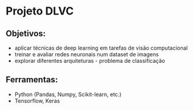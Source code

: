 # Projeto DLVC

## Objetivos: 
- aplicar técnicas de deep learning em tarefas de visão computacional 
- treinar e avaliar redes neuronais num dataset de imagens 
- explorar diferentes arquiteturas - problema de classificação

## Ferramentas: 
- Python (Pandas, Numpy, Scikit-learn, etc.)
- Tensorflow, Keras 
